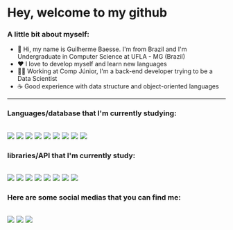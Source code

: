 # Hey, welcome to my github

### A  little bit about myself:
-	:house_with_garden: Hi, my name is Guilherme Baesse. I'm from Brazil  and I'm Undergraduate in Computer Science at UFLA - MG (Brazil)
-	❤ I love to develop myself and learn new languages
-	👨‍💻 Working at Comp Júnior, I'm a back-end developer trying to be a Data Scientist
-	☕ Good experience with data structure and object-oriented languages

---
### Languages/database that I'm currently studying:
 <img src = "https://img.shields.io/badge/Python-FFD43B?style=for-the-badge&logo=python&logoColor=darkgreen" />   <img src="https://img.shields.io/badge/r-%23276DC3.svg?style=for-the-badge&logo=r&logoColor=white" />  <img src="https://img.shields.io/badge/C%2B%2B-00599C?style=for-the-badge&logo=c%2B%2B&logoColor=white" /> <img src= "https://img.shields.io/badge/java-%23ED8B00.svg?style=for-the-badge&logo=java&logoColor=white"> <img src="https://img.shields.io/badge/JavaScript-323330?style=for-the-badge&logo=javascript&logoColor=F7DF1E" />  <img src="https://img.shields.io/badge/HTML5-E34F26?style=for-the-badge&logo=html5&logoColor=white" /> <img src="
https://img.shields.io/badge/CSS-239120?&style=for-the-badge&logo=css3&logoColor=white" /> <img src = "https://img.shields.io/badge/mysql-%2300f.svg?style=for-the-badge&logo=mysql&logoColor=white" > <img src="https://img.shields.io/badge/MongoDB-4EA94B?style=for-the-badge&logo=mongodb&logoColor=whit" /> 
---
### libraries/API that I'm currently study:
 <img src="https://img.shields.io/badge/numpy-%23013243.svg?style=for-the-badge&logo=numpy&logoColor=white" /> <img src=" https://img.shields.io/badge/pandas-%23150458.svg?style=for-the-badge&logo=pandas&logoColor=white" /> <img src =" https://img.shields.io/badge/scikit--learn-%23F7931E.svg?style=for-the-badge&logo=scikit-learn&logoColor=white" /> <img src = "https://img.shields.io/badge/SciPy-%230C55A5.svg?style=for-the-badge&logo=scipy&logoColor=%white " /> <img src = "https://img.shields.io/badge/PyTorch-%23EE4C2C.svg?style=for-the-badge&logo=PyTorch&logoColor=white " /> <img src = " https://img.shields.io/badge/TensorFlow-%23FF6F00.svg?style=for-the-badge&logo=TensorFlow&logoColor=white" /> <img src = "https://img.shields.io/badge/Keras-%23D00000.svg?style=for-the-badge&logo=Keras&logoColor=white " /> <img src = "https://img.shields.io/badge/Plotly-%233F4F75.svg?style=for-the-badge&logo=plotly&logoColor=white " />
 ---
### Here are some social medias that you can find me:
[<img src = "https://img.shields.io/badge/LinkedIn-0077B5?style=for-the-badge&logo=linkedin&logoColor=white"/>](https://www.linkedin.com/in/guilherme-baesse/)
[<img src = "https://img.shields.io/badge/Instagram-E4405F?style=for-the-badge&logo=instagram&logoColor=white" />](https://www.instagram.com/baesse_00/)
[<img src = "https://img.shields.io/badge/Gmail-D14836?style=for-the-badge&logo=gmail&logoColor=white" />](mailto:baesseguilherme25@gmail.com)
---
